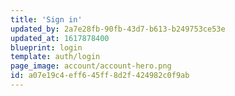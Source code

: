 ```yaml
---
title: 'Sign in'
updated_by: 2a7e28fb-90fb-43d7-b613-b249753ce53e
updated_at: 1617878400
blueprint: login
template: auth/login
page_image: account/account-hero.png
id: a07e19c4-eff6-45ff-8d2f-424982c0f9ab
---
```

